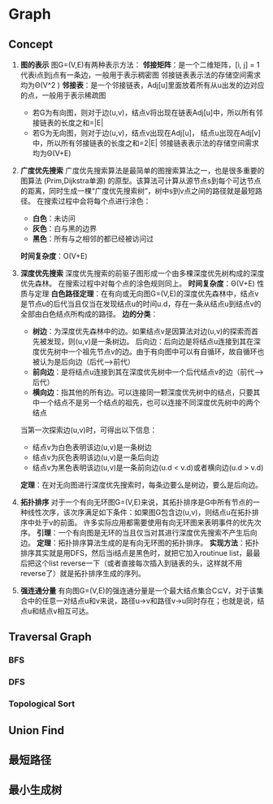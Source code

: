 # Graph
## Concept
1. **图的表示**
图G=(V,E)有两种表示方法：
**邻接矩阵**：是一个二维矩阵，[i, j] = 1 代表i点到j点有一条边，一般用于表示稠密图
邻接链表表示法的存储空间需求均为Θ(V^2 )
**邻接表**：是一个邻接链表，Adj[u]里面放着所有从u出发的边对应的点，一般用于表示稀疏图
    * 若G为有向图，则对于边(u,v)，结点v将出现在链表Adj[u]中，所以所有邻接链表的长度之和=|E|
    * 若G为无向图，则对于边(u,v)，结点v出现在Adj[u]， 结点u出现在Adj[v]中，所以所有邻接链表的长度之和=2|E|
邻接链表表示法的存储空间需求均为Θ(V+E)

2. **广度优先搜索**
广度优先搜索算法是最简单的图搜索算法之一，也是很多重要的图算法 (Prim,Dijkstra单源) 的原型。该算法可计算从源节点s到每个可达节点的距离，同时生成一棵“广度优先搜索树”，树中s到v点之间的路径就是最短路径。
在搜索过程中会将每个点进行涂色：
    * **白色**：未访问
    * **灰色**：白与黑的边界
    * **黑色**：所有与之相邻的都已经被访问过

    **时间复杂度**：Ο(V+E)

3. **深度优先搜索**
深度优先搜索的前驱子图形成一个由多棵深度优先树构成的深度优先森林。
在搜索过程中对每个点的涂色规则同上。
**时间复杂度**：Θ(V+E)
性质与定理
**白色路径定理**：在有向或无向图G=(V,E)的深度优先森林中，结点v是节点u的后代当且仅当在发现结点u的时间u.d，存在一条从结点u到结点v的全部由白色结点所构成的路径。
 **边的分类**：
    - **树边**：为深度优先森林中的边。如果结点v是因算法对边(u,v)的探索而首先被发现，则(u,v)是一条树边。
    后向边：后向边是将结点u连接到其在深度优先树中一个祖先节点v的边。由于有向图中可以有自循环，故自循环也被认为是后向边（后代-->前代）
    - **前向边**：是将结点u连接到其在深度优先树中一个后代结点v的边（前代-->后代）
    - **横向边**：指其他的所有边。可以连接同一颗深度优先树中的结点，只要其中一个结点不是另一个结点的祖先，也可以连接不同深度优先树中的两个结点

    当第一次探索边(u,v)时，可得出以下信息：
    * 结点v为白色表明该边(u,v)是一条树边
    * 结点v为灰色表明该边(u,v)是一条后向边
    * 结点v为黑色表明该边(u,v)是一条前向边(u.d < v.d)或者横向边(u.d > v.d)

    **定理**：在对无向图进行深度优先搜索时，每条边要么是树边，要么是后向边。

4. **拓扑排序**
对于一个有向无环图G=(V,E)来说，其拓扑排序是G中所有节点的一种线性次序，该次序满足如下条件：如果图G包含边(u,v)，则结点u在拓扑排序中处于v的前面。
许多实际应用都需要使用有向无环图来表明事件的优先次序。
**引理**：一个有向图是无环的当且仅当对其进行深度优先搜索不产生后向边。
**定理**：拓扑排序算法生成的是有向无环图的拓扑排序。
**实现方法**：拓扑排序其实就是用DFS，然后当i结点是黑色时，就把它加入routinue list，最最后把这个list reverse一下（或者直接每次插入到链表的头，这样就不用reverse了）就是拓扑排序生成的序列。

5. **强连通分量**
有向图G=(V,E)的强连通分量是一个最大结点集合C⊆V，对于该集合中的任意一对结点u和v来说，路径u→v和路径v→u同时存在；也就是说，结点u和结点v相互可达。

## Traversal Graph
### BFS

### DFS

### Topological Sort

## Union Find

## 最短路径

## 最小生成树